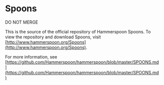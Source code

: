 # Spoons

DO NOT MERGE

This is the source of the official repository of Hammerspoon Spoons. To view the repository and download Spoons, visit [http://www.hammerspoon.org/Spoons](http://www.hammerspoon.org/Spoons).

For more information, see [https://github.com/Hammerspoon/hammerspoon/blob/master/SPOONS.md](https://github.com/Hammerspoon/hammerspoon/blob/master/SPOONS.md)
